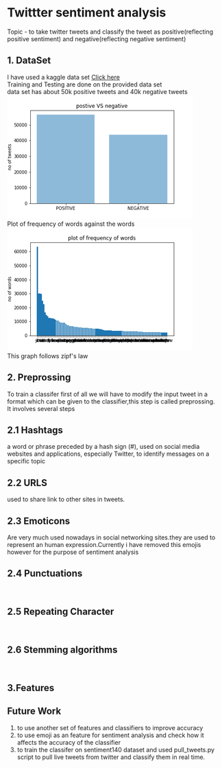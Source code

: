 # Twittter sentiment analysis
Topic - to take twitter tweets and classify the tweet as positive(reflecting positive sentiment) and negative(reflecting negative sentiment)
<br/>

## 1. DataSet
I have used a kaggle data set <a href = "https://www.kaggle.com/c/twitter-sentiment-analysis2">Click here</a><br/>
Training and Testing are done on the provided data set<br/>
data set has about 50k positive tweets and 40k negative tweets
<br/>
<img src = "https://github.com/adibyte95/Twittter-sentiment-analysis/blob/master/charts/comparison.png" alt ="pos_neg chart">
<br/>
Plot of frequency of words against the words <br/>
<img src="https://github.com/adibyte95/Twittter-sentiment-analysis/blob/master/charts/freq_words.png" alt="freq_vs_words">
<br/>
This graph follows zipf's law

## 2. Preprossing
To train a classifer first of all we will have to modify the input tweet in a format which can be given to the classifier,this step is called preprossing.<br/>
It involves several steps<br/>

## 2.1 Hashtags
a word or phrase preceded by a hash sign (#), used on social media websites and applications, especially Twitter, to identify messages on a specific topic

## 2.2 URLS
used to share link to other sites in tweets.
<br/>

## 2.3 Emoticons
Are very much used nowadays in social networking sites.they are used to represent an human expression.Currently i have removed this emojis 
however for the purpose of sentiment analysis
<br/>

## 2.4 Punctuations
<br/>

## 2.5 Repeating Character
<br/>

## 2.6 Stemming algorithms
<br/>



## 3.Features 

## Future Work
1. to use another set of features and classifiers to improve accuracy
2. to use emoji as an feature for sentiment analysis and check how it affects the accuracy of the classifier
3. to train the classifer on sentiment140 dataset and used pull_tweets.py script to pull live tweets from twitter and classify them 
    in real time.
